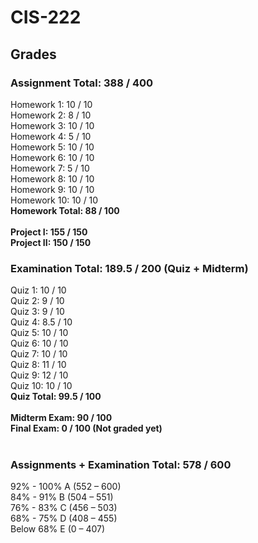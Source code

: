 # CIS-222

## Grades

### Assignment Total: 388 / 400
Homework 1: 10 / 10<br />
Homework 2: 8 / 10<br />
Homework 3: 10 / 10<br />
Homework 4: 5 / 10<br />
Homework 5: 10 / 10<br />
Homework 6: 10 / 10<br />
Homework 7: 5 / 10<br />
Homework 8: 10 / 10<br />
Homework 9: 10 / 10<br />
Homework 10: 10 / 10<br />
**Homework Total: 88 / 100**<br />
<br />
**Project  I: 155 / 150**<br />
**Project II: 150 / 150**<br />

### Examination Total: 189.5 / 200 (Quiz + Midterm)
Quiz 1: 10 / 10<br />
Quiz 2: 9 / 10<br />
Quiz 3: 9 / 10<br />
Quiz 4: 8.5 / 10<br />
Quiz 5: 10 / 10<br />
Quiz 6: 10 / 10<br />
Quiz 7: 10 / 10<br />
Quiz 8: 11 / 10<br />
Quiz 9: 12 / 10<br />
Quiz 10: 10 / 10<br />
**Quiz Total: 99.5 / 100**<br />
<br />
**Midterm Exam: 90 / 100**<br />
**Final Exam: 0 / 100 (Not graded yet)**<br />
<br />

### Assignments + Examination Total: 578 / 600

92% - 100% A (552 – 600)<br />
84% - 91% B (504 – 551)<br />
76% - 83% C (456 – 503)<br />
68% - 75% D (408 – 455)<br />
Below 68% E (0 – 407)<br />
